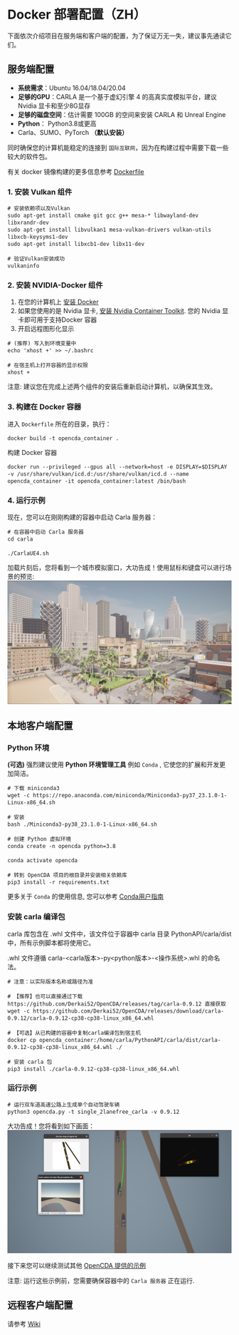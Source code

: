 # Docker 部署配置（ZH）
下面依次介绍项目在服务端和客户端的配置，为了保证万无一失，建议事先通读它们。

## 服务端配置
* **系统需求**：Ubuntu 16.04/18.04/20.04
* **足够的GPU**：CARLA 是一个基于虚幻引擎 4 的高真实度模拟平台，建议 Nvidia 显卡和至少8G显存
* **足够的磁盘空间**：估计需要 100GB 的空间来安装 CARLA 和 Unreal Engine
* **Python**： Python3.8或更高
* Carla、SUMO、PyTorch **（默认安装）**


同时确保您的计算机能稳定的连接到 `国际互联网`，因为在构建过程中需要下载一些较大的软件包。

有关 docker 镜像构建的更多信息参考
[Dockerfile](Dockerfile)  

### 1. 安装 Vulkan 组件
```shell
# 安装依赖项以及Vulkan
sudo apt-get install cmake git gcc g++ mesa-* libwayland-dev libxrandr-dev
sudo apt-get install libvulkan1 mesa-vulkan-drivers vulkan-utils libxcb-keysyms1-dev
sudo apt-get install libxcb1-dev libx11-dev

# 验证Vulkan安装成功
vulkaninfo
```

### 2. 安装 NVIDIA-Docker 组件
 1.  在您的计算机上 [安装 Docker](https://docs.docker.com/engine/install/)
 2. 如果您使用的是 Nvidia 显卡, [安装 Nvidia Container Toolkit](https://docs.nvidia.com/datacenter/cloud-native/container-toolkit/install-guide.html#installation-guide). 您的 Nvidia 显卡即可用于支持Docker 容器
 3. 开启远程图形化显示
```shell
# (推荐) 写入到环境变量中
echo 'xhost +' >> ~/.bashrc

# 在宿主机上打开容器的显示权限
xhost +
```
注意: 建议您在完成上述两个组件的安装后重新启动计算机，以确保其生效。


### 3. 构建在 Docker 容器
进入 `Dockerfile` 所在的目录，执行： 
 ```shell
 docker build -t opencda_container .
 ```
构建 Docker 容器
 ```shell
 docker run --privileged --gpus all --network=host -e DISPLAY=$DISPLAY -v /usr/share/vulkan/icd.d:/usr/share/vulkan/icd.d --name opencda_container -it opencda_container:latest /bin/bash
 ```

### 4. 运行示例
现在，您可以在刚刚构建的容器中启动 Carla 服务器：
```shell
# 在容器中启动 Carla 服务器
cd carla

./CarlaUE4.sh
```
加载片刻后，您将看到一个城市模拟窗口，大功告成！使用鼠标和键盘可以进行场景的预览:
![intro_map](docs/md_files/images/intro_map.png)

## 本地客户端配置

### Python 环境
**(可选)**  强烈建议使用 **Python 环境管理工具** 例如 `Conda` , 它使您的扩展和开发更加简洁。

```shell
# 下载 miniconda3
wget -c https://repo.anaconda.com/miniconda/Miniconda3-py37_23.1.0-1-Linux-x86_64.sh

# 安装
bash ./Miniconda3-py38_23.1.0-1-Linux-x86_64.sh

# 创建 Python 虚拟环境
conda create -n opencda python=3.8

conda activate opencda

# 转到 OpenCDA 项目的根目录并安装相关依赖库
pip3 install -r requirements.txt
```
更多关于 `Conda` 的使用信息, 您可以参考 [Conda用户指南](https://docs.conda.io/projects/conda/en/latest/user-guide/install/linux.html)

### 安装 carla 编译包

carla 库包含在 .whl 文件中，该文件位于容器中 carla 目录 PythonAPI/carla/dist 中，所有示例脚本都将使用它。

.whl 文件遵循 carla-<carla版本>-py<python版本>-<操作系统>.whl 的命名法。

``` shell
# 注意：以实际版本名称或路径为准

# 【推荐】也可以直接通过下载 https://github.com/Derkai52/OpenCDA/releases/tag/carla-0.9.12 直接获取
wget -c https://github.com/Derkai52/OpenCDA/releases/download/carla-0.9.12/carla-0.9.12-cp38-cp38-linux_x86_64.whl

# 【可选】从已构建的容器中复制carla编译包到宿主机
docker cp opencda_container:/home/carla/PythonAPI/carla/dist/carla-0.9.12-cp38-cp38-linux_x86_64.whl ./

# 安装 carla 包
pip3 install ./carla-0.9.12-cp38-cp38-linux_x86_64.whl
```


### 运行示例
```shell
# 运行双车道高速公路上生成单个自动驾驶车辆
python3 opencda.py -t single_2lanefree_carla -v 0.9.12
```
大功告成！您将看到如下画面：
![opencda_example](docs/md_files/images/opencda_example.png)

接下来您可以继续测试其他 [OpenCDA 提供的示例](https://opencda-documentation.readthedocs.io/en/latest/md_files/getstarted.html)

注意: 运行这些示例前，您需要确保容器中的 `Carla 服务器` 正在运行.

## 远程客户端配置
请参考 [Wiki](https://github.com/THU-MIR/OpenCDA/wiki)

